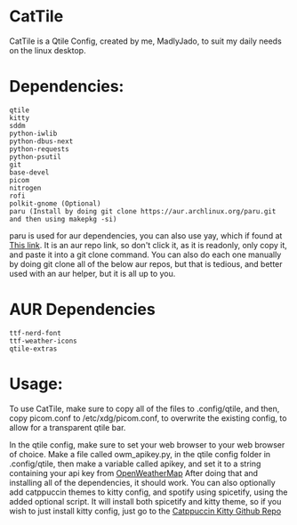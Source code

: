 # CatTile
CatTile is a Qtile Config, created by me, MadlyJado, to suit my daily needs on the linux desktop.

# Dependencies:

```
qtile
kitty
sddm
python-iwlib
python-dbus-next
python-requests
python-psutil
git
base-devel
picom
nitrogen
rofi
polkit-gnome (Optional)
paru (Install by doing git clone https://aur.archlinux.org/paru.git and then using makepkg -si)
```
paru is used for aur dependencies, you can also use yay, which if found at [This link](https://aur.archlinux.org/yay.git). It is an aur repo link, so don't click it, as it is readonly, only copy it, and paste it into a
git clone command.
You can also do each one manually by doing git clone all of the below aur repos, but that is tedious, and better used with an aur helper, but it is all up to you.

# AUR Dependencies
```
ttf-nerd-font 
ttf-weather-icons 
qtile-extras
```

# Usage:

To use CatTile, make sure to copy all of the files to .config/qtile, and then, copy picom.conf to /etc/xdg/picom.conf, to overwrite the existing config, to allow for a transparent qtile bar.

In the qtile config, make sure to set your web browser to your web browser of choice.
Make a file called owm_apikey.py, in the qtile config folder in .config/qtile, then make a variable called apikey, and set it to a string containing your api key from [OpenWeatherMap](https://openweathermap.org)
After doing that and installing all of the dependencies, it should work.
You can also optionally add catppuccin themes to kitty config, and spotify using spicetify, using the added optional script. It will install both spicetify and kitty theme, so if you wish to just install kitty config, just
go to the [Catppuccin Kitty Github Repo](https://github.com/catppuccin/kitty)

